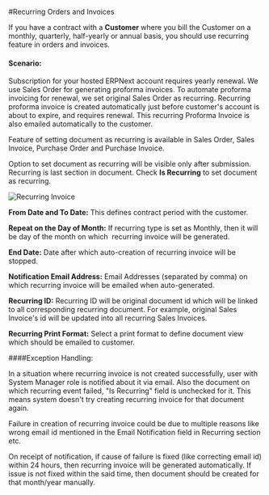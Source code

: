 #Recurring Orders and Invoices

If you have a contract with a **Customer** where you bill the Customer on a monthly, quarterly, half-yearly or annual basis, you should use recurring feature in orders and invoices. 

#### Scenario:

Subscription for your hosted ERPNext account requires yearly renewal. We use Sales Order for generating proforma invoices. To automate proforma invoicing for renewal, we set original Sales Order as recurring. Recurring proforma invoice is created automatically just before customer's account is about to expire, and requires renewal. This recurring Proforma Invoice is also emailed automatically to the customer.

Feature of setting document as recurring is available in Sales Order, Sales Invoice, Purchase Order and Purchase Invoice.

Option to set document as recurring will be visible only after submission. Recurring is last section in document. Check **Is Recurring** to set document as recurring.

<img alt="Recurring Invoice" class="screenshot" src="{{docs_base_path}}/assets/img/articles/is-recurring.gif">

**From Date and To Date:** This defines contract period with the customer.

**Repeat on the Day of Month:** If recurring type is set as Monthly, then it will be day of the month on which&nbsp; recurring invoice will be generated.

**End Date:** Date after which auto-creation of recurring invoice will be stopped.

**Notification Email Address:** Email Addresses (separated by comma) on which recurring invoice will be emailed when auto-generated.

**Recurring ID:** Recurring ID will be original document id which will be linked to all corresponding recurring document. For example, original Sales Invoice's id will be updated into all recurring Sales Invoices.

**Recurring Print Format:** Select a print format to define document view which should be emailed to customer.

####Exception Handling:

In a situation where recurring invoice is not created successfully, user with System Manager role is notified about it via email. Also the document on which recurring event failed, "Is Recurring" field is unchecked for it. This means system doesn't try creating recurring invoice for that document again.
	
Failure in creation of recurring invoice could be due to multiple reasons like wrong email id mentioned in the Email Notification field in Recurring section etc.

On receipt of notification, if cause of failure is fixed (like correcting email id) within 24 hours, then recurring invoice will be generated automatically. If issue is not fixed within the said time, then document should be created for that month/year manually.